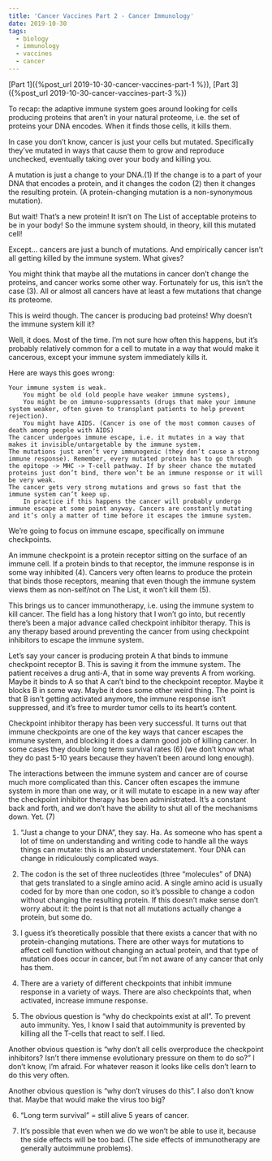```yaml
---
title: 'Cancer Vaccines Part 2 - Cancer Immunology'
date: 2019-10-30
tags:
  - biology
  - immunology
  - vaccines
  - cancer
---
```


[Part 1]({%post_url 2019-10-30-cancer-vaccines-part-1 %}), [Part 3]({%post_url 2019-10-30-cancer-vaccines-part-3 %})

To recap: the adaptive immune system goes around looking for cells producing proteins that aren’t in your natural proteome, i.e. the set of proteins your DNA encodes. When it finds those cells, it kills them.


In case you don’t know, cancer is just your cells but mutated. Specifically they’ve mutated in ways that cause them to grow and reproduce unchecked, eventually taking over your body and killing you.

A mutation is just a change to your DNA.(1) If the change is to a part of your DNA that encodes a protein, and it changes the codon (2) then it changes the resulting protein. (A protein-changing mutation is a non-synonymous mutation).

But wait! That’s a new protein! It isn’t on The List of acceptable proteins to be in your body! So the immune system should, in theory, kill this mutated cell!

Except… cancers are just a bunch of mutations. And empirically cancer isn’t all getting killed by the immune system. What gives?

You might think that maybe all the mutations in cancer don’t change the proteins, and cancer works some other way. Fortunately for us, this isn’t the case (3). All or almost all cancers have at least a few mutations that change its proteome.

This is weird though. The cancer is producing bad proteins! Why doesn’t the immune system kill it?

Well, it does. Most of the time. I’m not sure how often this happens, but it’s probably relatively common for a cell to mutate in a way that would make it cancerous, except your immune system immediately kills it.

Here are ways this goes wrong:

    Your immune system is weak. 
        You might be old (old people have weaker immune systems),
        You might be on immuno-suppressants (drugs that make your immune system weaker, often given to transplant patients to help prevent rejection).
        You might have AIDS. (Cancer is one of the most common causes of death among people with AIDS)
    The cancer undergoes immune escape, i.e. it mutates in a way that makes it invisible/untargetable by the immune system.
    The mutations just aren’t very immunogenic (they don’t cause a strong immune response). Remember, every mutated protein has to go through the epitope -> MHC -> T-cell pathway. If by sheer chance the mutated proteins just don’t bind, there won’t be an immune response or it will be very weak.
    The cancer gets very strong mutations and grows so fast that the immune system can’t keep up.
        In practice if this happens the cancer will probably undergo immune escape at some point anyway. Cancers are constantly mutating and it’s only a matter of time before it escapes the immune system.

We’re going to focus on immune escape, specifically on immune checkpoints.

An immune checkpoint is a protein receptor sitting on the surface of an immune cell. If a protein binds to that receptor, the immune response is in some way inhibited (4). Cancers very often learns to produce the protein that binds those receptors, meaning that even though the immune system views them as non-self/not on The List, it won’t kill them (5).

This brings us to cancer immunotherapy, i.e. using the immune system to kill cancer. The field has a long history that I won’t go into, but recently there’s been a major advance called checkpoint inhibitor therapy. This is any therapy based around preventing the cancer from using checkpoint inhibitors to escape the immune system.

Let’s say your cancer is producing protein A that binds to immune checkpoint receptor B. This is saving it from the immune system. The patient receives a drug anti-A, that in some way prevents A from working. Maybe it binds to A so that A can’t bind to the checkpoint receptor. Maybe it blocks B in some way. Maybe it does some other weird thing. The point is that B isn’t getting activated anymore, the immune response isn’t suppressed, and it’s free to murder tumor cells to its heart’s content.

Checkpoint inhibitor therapy has been very successful. It turns out that immune checkpoints are one of the key ways that cancer escapes the immune system, and blocking it does a damn good job of killing cancer. In some cases they double long term survival rates (6) (we don’t know what they do past 5-10 years because they haven’t been around long enough).

The interactions between the immune system and cancer are of course much more complicated than this. Cancer often escapes the immune system in more than one way, or it will mutate to escape in a new way after the checkpoint inhibitor therapy has been administrated. It’s a constant back and forth, and we don’t have the ability to shut all of the mechanisms down. Yet. (7)

1. “Just a change to your DNA”, they say. Ha. As someone who has spent a lot of time on understanding and writing code to handle all the ways things can mutate: this is an absurd understatement. Your DNA can change in ridiculously complicated ways.

2. The codon is the set of three nucleotides (three “molecules” of DNA) that gets translated to a single amino acid. A single amino acid is usually coded for by more than one codon, so it’s possible to change a codon without changing the resulting protein. If this doesn’t make sense don’t worry about it: the point is that not all mutations actually change a protein, but some do.

3. I guess it’s theoretically possible that there exists a cancer that with no protein-changing mutations. There are other ways for mutations to affect cell function without changing an actual protein, and that type of mutation does occur in cancer, but I’m not aware of any cancer that only has them.

4. There are a variety of different checkpoints that inhibit immune response in a variety of ways. There are also checkpoints that, when activated, increase immune response.

5. The obvious question is “why do checkpoints exist at all”. To prevent auto immunity. Yes, I know I said that autoimmunity is prevented by killing all the T-cells that react to self. I lied.

Another obvious question is “why don’t all cells overproduce the checkpoint inhibitors? Isn’t there immense evolutionary pressure on them to do so?” I don’t know, I’m afraid. For whatever reason it looks like cells don’t learn to do this very often.

Another obvious question is “why don’t viruses do this”. I also don’t know that. Maybe that would make the virus too big?

6. “Long term survival” = still alive 5 years of cancer.

7. It’s possible that even when we do we won’t be able to use it, because the side effects will be too bad. (The side effects of immunotherapy are generally autoimmune problems).
